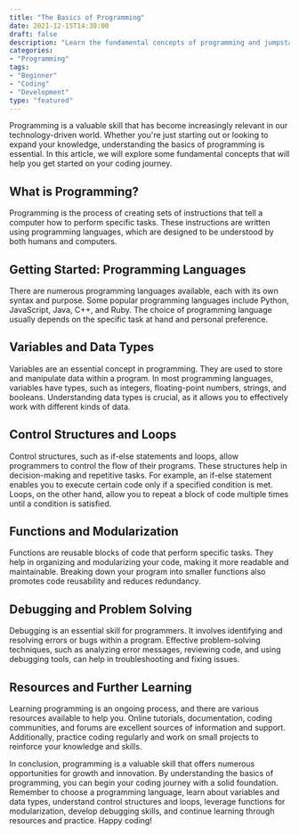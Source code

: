 ```yaml
---
title: "The Basics of Programming"
date: 2021-12-15T14:30:00
draft: false
description: "Learn the fundamental concepts of programming and jumpstart your coding journey."
categories:
- "Programming"
tags:
- "Beginner"
- "Coding"
- "Development"
type: "featured"
---
```


Programming is a valuable skill that has become increasingly relevant in our technology-driven world. Whether you're just starting out or looking to expand your knowledge, understanding the basics of programming is essential. In this article, we will explore some fundamental concepts that will help you get started on your coding journey.

## What is Programming?

Programming is the process of creating sets of instructions that tell a computer how to perform specific tasks. These instructions are written using programming languages, which are designed to be understood by both humans and computers. 

## Getting Started: Programming Languages

There are numerous programming languages available, each with its own syntax and purpose. Some popular programming languages include Python, JavaScript, Java, C++, and Ruby. The choice of programming language usually depends on the specific task at hand and personal preference.

## Variables and Data Types

Variables are an essential concept in programming. They are used to store and manipulate data within a program. In most programming languages, variables have types, such as integers, floating-point numbers, strings, and booleans. Understanding data types is crucial, as it allows you to effectively work with different kinds of data.

## Control Structures and Loops

Control structures, such as if-else statements and loops, allow programmers to control the flow of their programs. These structures help in decision-making and repetitive tasks. For example, an if-else statement enables you to execute certain code only if a specified condition is met. Loops, on the other hand, allow you to repeat a block of code multiple times until a condition is satisfied.

## Functions and Modularization

Functions are reusable blocks of code that perform specific tasks. They help in organizing and modularizing your code, making it more readable and maintainable. Breaking down your program into smaller functions also promotes code reusability and reduces redundancy.

## Debugging and Problem Solving

Debugging is an essential skill for programmers. It involves identifying and resolving errors or bugs within a program. Effective problem-solving techniques, such as analyzing error messages, reviewing code, and using debugging tools, can help in troubleshooting and fixing issues.

## Resources and Further Learning

Learning programming is an ongoing process, and there are various resources available to help you. Online tutorials, documentation, coding communities, and forums are excellent sources of information and support. Additionally, practice coding regularly and work on small projects to reinforce your knowledge and skills.

In conclusion, programming is a valuable skill that offers numerous opportunities for growth and innovation. By understanding the basics of programming, you can begin your coding journey with a solid foundation. Remember to choose a programming language, learn about variables and data types, understand control structures and loops, leverage functions for modularization, develop debugging skills, and continue learning through resources and practice. Happy coding!
